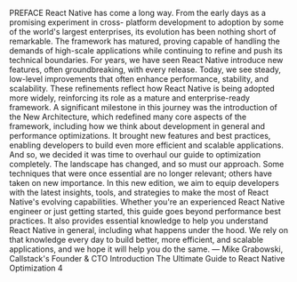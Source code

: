 PREFACE 
React Native has come a long way. From the early days as a promising experiment in cross-
platform development to adoption by some of the world's largest enterprises, its evolution has 
been nothing short of remarkable. The framework has matured, proving capable of handling 
the demands of high-scale applications while continuing to refine and push its technical 
boundaries.
For years, we have seen React Native introduce new features, often groundbreaking, with 
every release. Today, we see steady, low-level improvements that often enhance performance, 
stability, and scalability. These refinements reflect how React Native is being adopted more 
widely, reinforcing its role as a mature and enterprise-ready framework.
A significant milestone in this journey was the introduction of the New Architecture, which 
redefined many core aspects of the framework, including how we think about development in 
general and performance optimizations. It brought new features and best practices, enabling 
developers to build even more efficient and scalable applications. 
And so, we decided it was time to overhaul our guide to optimization completely. The landscape 
has changed, and so must our approach. Some techniques that were once essential are no 
longer relevant; others have taken on new importance. In this new edition, we aim to equip 
developers with the latest insights, tools, and strategies to make the most of React Native's 
evolving capabilities.
Whether you're an experienced React Native engineer or just getting started, this guide goes 
beyond performance best practices. It also provides essential knowledge to help you understand 
React Native in general, including what happens under the hood. We rely on that knowledge 
every day to build better, more efficient, and scalable applications, and we hope it will help you 
do the same.
— Mike Grabowski, Callstack's Founder & CTO
Introduction
The Ultimate Guide to React Native Optimization
4